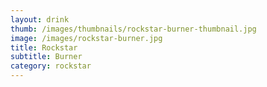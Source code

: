 ```yaml
---
layout: drink
thumb: /images/thumbnails/rockstar-burner-thumbnail.jpg
image: /images/rockstar-burner.jpg
title: Rockstar
subtitle: Burner
category: rockstar
---
```



